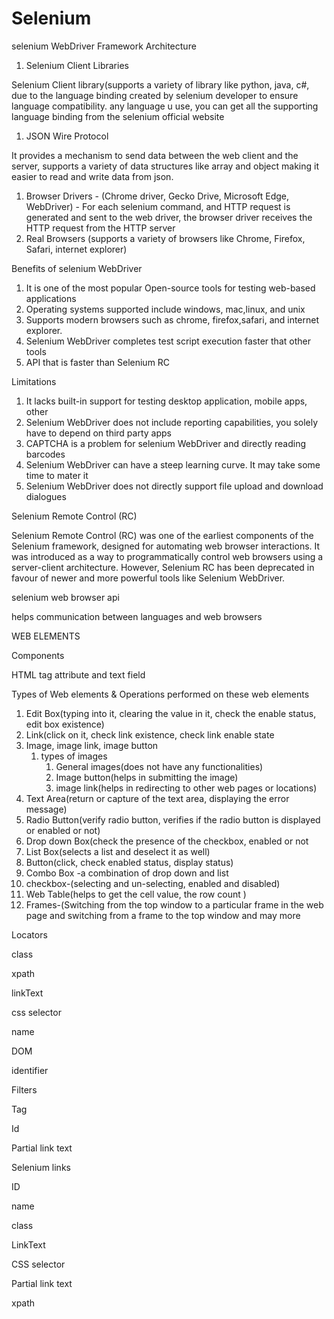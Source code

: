 # Selenium

selenium WebDriver Framework Architecture

1. Selenium Client Libraries

Selenium Client library(supports a variety of library like python, java, c#, due to the language binding created by selenium developer to ensure language compatibility. any language u use, you can get all the supporting language binding from the selenium official website

1. JSON Wire Protocol

It provides a mechanism to send data between the web client and the server, supports a variety of data structures like array and object making it easier to read and write data from json.

1. Browser Drivers - (Chrome driver, Gecko Drive, Microsoft Edge, WebDriver) - For each selenium command, and HTTP request is generated and sent to the web driver, the browser driver receives the HTTP request from the HTTP server
2. Real Browsers (supports a variety of browsers like Chrome, Firefox, Safari, internet explorer)

Benefits of selenium WebDriver

1. It is one of the most popular Open-source tools for testing web-based applications
2. Operating systems supported include windows, mac,linux, and unix
3. Supports modern browsers such as chrome, firefox,safari, and internet explorer.
4.  Selenium WebDriver completes test script execution faster that other tools
5. API that is faster than Selenium RC

Limitations

1. It lacks built-in support for testing desktop application, mobile apps, other
2. Selenium WebDriver does not include reporting capabilities, you solely have to depend on third party apps
3. CAPTCHA is a problem for selenium WebDriver and directly reading barcodes
4. Selenium WebDriver can have a steep learning curve. It may take some time to mater it
5. Selenium WebDriver does not directly support file upload and download dialogues

Selenium Remote Control (RC)

Selenium Remote Control (RC) was one of the earliest components of the Selenium framework, designed for automating web browser interactions. It was introduced as a way to programmatically control web browsers using a server-client architecture. However, Selenium RC has been deprecated in favour of newer and more powerful tools like Selenium WebDriver.

 selenium web browser api

helps communication between languages and web browsers

WEB ELEMENTS

Components

HTML tag attribute and text field

Types of Web elements  & Operations performed on these web elements

1. Edit Box(typing into it, clearing the value in it, check the enable status, edit box existence)
2. Link(click on it, check link existence, check link enable state
3. Image, image link, image button
    1. types of images 
        1. General images(does not have any functionalities)
        2. Image button(helps in submitting the image)
        3. image link(helps in redirecting to other web pages or locations)
4. Text Area(return or capture of the text area, displaying the error message)
5. Radio Button(verify radio button, verifies if the radio button is displayed or enabled or not)
6. Drop down Box(check the presence of the checkbox, enabled or not
7. List Box(selects a list and deselect it as well)
8. Button(click, check enabled status, display status)
9. Combo Box -a combination of drop down and list
10. checkbox-(selecting and un-selecting, enabled and disabled)
11. Web Table(helps to get the cell value, the row count )
12. Frames-(Switching from the top window to a particular frame in the web page and switching from a frame to the top window and may more

Locators

class

xpath

linkText

css selector

name

DOM

identifier

Filters

Tag

Id

Partial link text

Selenium links

ID

name

class

LinkText

CSS selector

Partial link text 

xpath